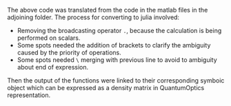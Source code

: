 The above code was translated from the code in the matlab files in the adjoining folder. The process for converting to julia involved:
- Removing the broadcasting operator `.`, because the calculation is being performed on scalars.
- Some spots needed the addition of brackets to clarify the ambiguity caused by the priority of operations.
- Some spots needed `\` merging with previous line to avoid to ambiguity about end of expression.

Then the output of the functions were linked to their corresponding symboic object which can be expressed as a density matrix in QuantumOptics representation.